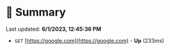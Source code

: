 # 📖 Summary
Last updated: **6/1/2023, 12:45:36 PM**

- `GET` [https://google.com](https://google.com) - **Up** (233ms)
